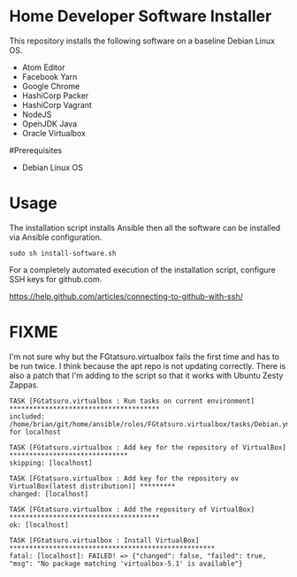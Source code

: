 # Home Developer Software Installer

This repository installs the following software on a baseline Debian Linux OS.

- Atom Editor
- Facebook Yarn
- Google Chrome
- HashiCorp Packer
- HashiCorp Vagrant
- NodeJS
- OpenJDK Java
- Oracle Virtualbox

#Prerequisites

- Debian Linux OS

# Usage

The installation script installs Ansible then all the software can be installed via Ansible configuration.

```
sudo sh install-software.sh
```

For a completely automated execution of the installation script, configure SSH keys for github.com.

https://help.github.com/articles/connecting-to-github-with-ssh/



# FIXME

I'm not sure why but the FGtatsuro.virtualbox fails the first time and has to be run twice. I think because the apt repo is not updating correctly. There is also a patch that I'm adding to the script so that it works with Ubuntu Zesty Zappas.

```
TASK [FGtatsuro.virtualbox : Run tasks on current environment] **************************************
included: /home/brian/git/home/ansible/roles/FGtatsuro.virtualbox/tasks/Debian.yml for localhost

TASK [FGtatsuro.virtualbox : Add key for the repository of VirtualBox] ******************************
skipping: [localhost]

TASK [FGtatsuro.virtualbox : Add key for the repository ov VirtualBox(latest distribution)] *********
changed: [localhost]

TASK [FGtatsuro.virtualbox : Add the repository of VirtualBox] **************************************
ok: [localhost]

TASK [FGtatsuro.virtualbox : Install VirtualBox] ****************************************************
fatal: [localhost]: FAILED! => {"changed": false, "failed": true, "msg": "No package matching 'virtualbox-5.1' is available"}
```
